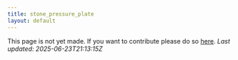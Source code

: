 ```yaml
---
title: stone_pressure_plate
layout: default
---
```


This page is not yet made. If you want to contribute please do so [here](https://github.com/CrazyH2/Bigstone/blob/wiki/components/stone_pressure_plate.md).
_Last updated: 2025-06-23T21:13:15Z_
